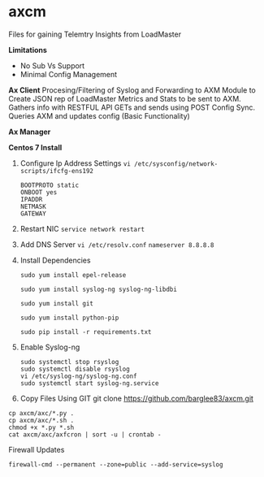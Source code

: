 # axcm

Files for gaining Telemtry Insights from LoadMaster

**Limitations**
* No Sub Vs Support
* Minimal Config Management




__Ax Client__
Procesing/Filtering of Syslog and Forwarding to AXM
Module to Create JSON rep of LoadMaster Metrics and Stats to be sent to AXM. Gathers info with RESTFUL API GETs and sends using POST
Config Sync. Queries AXM and updates config (Basic Functionality)

__Ax Manager__



**Centos 7 Install**
1. Configure Ip Address Settings
    ``vi /etc/sysconfig/network-scripts/ifcfg-ens192``
    ```
    BOOTPROTO static
    ONBOOT yes    
    IPADDR    
    NETMASK    
    GATEWAY
    ```
2. Restart NIC ``service network restart``
3. Add DNS Server ``vi /etc/resolv.conf``
    ```nameserver 8.8.8.8```
4. Install Dependencies

    ``sudo yum install epel-release``
    
    ``sudo yum install syslog-ng syslog-ng-libdbi``
    
    ``sudo yum install git``   
   
    ``sudo yum install python-pip``
    
    ``sudo pip install -r requirements.txt``
5. Enable Syslog-ng
    ```
    sudo systemctl stop rsyslog
    sudo systemctl disable rsyslog
    vi /etc/syslog-ng/syslog-ng.conf
    sudo systemctl start syslog-ng.service
    ```
    
6.
    Copy Files Using GIT
    git clone https://github.com/barglee83/axcm.git
    
```git clone https://github.com/barglee83/axcm.git
cp axcm/axc/*.py .
cp axcm/axc/*.sh .
chmod +x *.py *.sh 
cat axcm/axc/axfcron | sort -u | crontab -
 ```
    
 Firewall Updates
  

    firewall-cmd --permanent --zone=public --add-service=syslog

